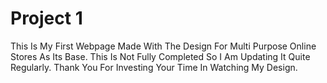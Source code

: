 # Project 1
This Is My First Webpage Made With The Design For Multi Purpose Online Stores As Its Base.
This Is Not Fully Completed So I Am Updating It Quite Regularly.
Thank You For Investing Your Time In Watching My Design. 
